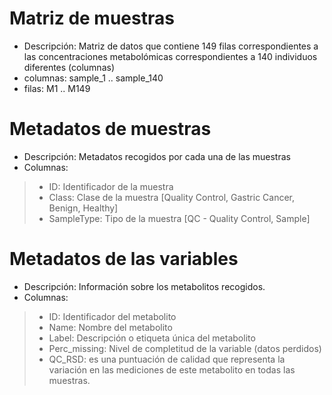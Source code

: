 # Matriz de muestras

* Descripción: Matriz de datos que contiene 149 filas correspondientes a las concentraciones metabolómicas correspondientes a 140 individuos diferentes (columnas)
* columnas: sample_1 .. sample_140
* filas: M1 .. M149

# Metadatos de muestras

* Descripción: Metadatos recogidos por cada una de las muestras
* Columnas:
> * ID: Identificador de la muestra
> * Class: Clase de la muestra [Quality Control, Gastric Cancer, Benign, Healthy]
> * SampleType: Tipo de la muestra [QC - Quality Control, Sample]

# Metadatos de las variables 

* Descripción: Información sobre los metabolitos recogidos.
* Columnas:
> * ID: Identificador del metabolito
> * Name: Nombre del metabolito
> * Label: Descripción o etiqueta única del metabolito
> * Perc_missing: Nivel de completitud de la variable (datos perdidos)
> * QC_RSD: es una puntuación de calidad que representa la variación en las mediciones de este metabolito en todas las muestras.



